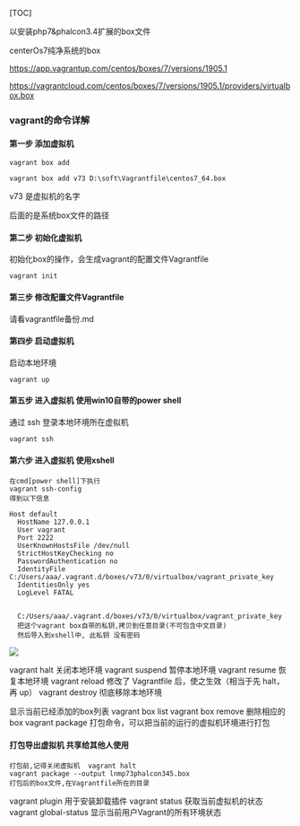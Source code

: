 [TOC]

以安装php7&phalcon3.4扩展的box文件

centerOs7纯净系统的box

https://app.vagrantup.com/centos/boxes/7/versions/1905.1

https://vagrantcloud.com/centos/boxes/7/versions/1905.1/providers/virtualbox.box







### vagrant的命令详解



#### 第一步 添加虚拟机

```
vagrant box add 

vagrant box add v73 D:\soft\Vagrantfile\centos7_64.box
```

v73 是虚拟机的名字

后面的是系统box文件的路径

#### 第二步  初始化虚拟机

初始化box的操作，会生成vagrant的配置文件Vagrantfile

```
vagrant init 
```

#### 第三步 修改配置文件Vagrantfile

请看vagrantfile备份.md

#### 第四步 启动虚拟机
启动本地环境
```
vagrant up 
```


#### 第五步 进入虚拟机 使用win10自带的power shell

通过 ssh 登录本地环境所在虚拟机

```
vagrant ssh 
```

#### 第六步 进入虚拟机 使用xshell
```
在cmd[power shell]下执行
vagrant ssh-config  
得到以下信息

Host default
  HostName 127.0.0.1
  User vagrant
  Port 2222
  UserKnownHostsFile /dev/null
  StrictHostKeyChecking no
  PasswordAuthentication no
  IdentityFile C:/Users/aaa/.vagrant.d/boxes/v73/0/virtualbox/vagrant_private_key
  IdentitiesOnly yes
  LogLevel FATAL
  
  
  C:/Users/aaa/.vagrant.d/boxes/v73/0/virtualbox/vagrant_private_key
  把这个vagrant box自带的私钥,拷贝到任意目录(不可包含中文目录)
  然后导入到xshell中, 此私钥 没有密码
```

![](http://qa3sq0khl.bkt.clouddn.com/20200512181740.png)



vagrant halt 关闭本地环境
vagrant suspend 暂停本地环境
vagrant resume 恢复本地环境
vagrant reload 修改了 Vagrantfile 后，使之生效（相当于先 halt，再 up）
vagrant destroy 彻底移除本地环境

显示当前已经添加的box列表  vagrant box list 
vagrant box remove 删除相应的box
vagrant package 打包命令，可以把当前的运行的虚拟机环境进行打包

#### 打包导出虚拟机 共享给其他人使用

```
打包前,记得关闭虚拟机  vagrant halt
vagrant package --output lnmp73phalcon345.box
打包后的box文件,在Vagrantfile所在的目录
```



vagrant plugin 用于安装卸载插件
vagrant status 获取当前虚拟机的状态
vagrant global-status 显示当前用户Vagrant的所有环境状态